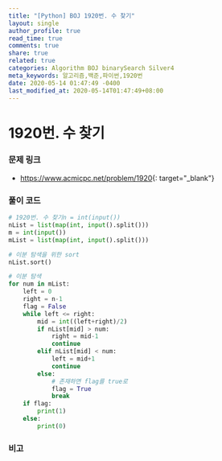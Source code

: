 ```yaml
---
title: "[Python] BOJ 1920번. 수 찾기"
layout: single
author_profile: true
read_time: true
comments: true
share: true
related: true
categories: Algorithm BOJ binarySearch Silver4
meta_keywords: 알고리즘,백준,파이썬,1920번
date: 2020-05-14 01:47:49 -0400
last_modified_at: 2020-05-14T01:47:49+08:00
---
```


# 1920번. 수 찾기

### 문제 링크
- <https://www.acmicpc.net/problem/1920>{: target="\_blank"}

### 풀이 코드

```python
# 1920번. 수 찾기n = int(input())
nList = list(map(int, input().split()))
m = int(input())
mList = list(map(int, input().split()))

# 이분 탐색을 위한 sort
nList.sort()

# 이분 탐색
for num in mList:
    left = 0
    right = n-1
    flag = False
    while left <= right:
        mid = int((left+right)/2)
        if nList[mid] > num:
            right = mid-1
            continue
        elif nList[mid] < num:
            left = mid+1
            continue
        else:
            # 존재하면 flag를 true로
            flag = True
            break
    if flag:
        print(1)
    else:
        print(0)
```

### 비고